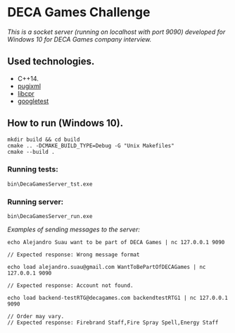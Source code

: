 # DECA Games Challenge

_This is a socket server (running on localhost with port 9090) developed for Windows 10 for DECA Games company interview._

## Used technologies.

* C++14.
* [pugixml](https://github.com/zeux/pugixml)
* [libcpr](https://github.com/libcpr/cpr)
* [googletest](https://github.com/google/googletest)

## How to run (Windows 10).

```
mkdir build && cd build
cmake .. -DCMAKE_BUILD_TYPE=Debug -G "Unix Makefiles"
cmake --build .
```

### Running tests:
```
bin\DecaGamesServer_tst.exe
```

### Running server:
```
bin\DecaGamesServer_run.exe
```
_Examples of sending messages to the server:_

```
echo Alejandro Suau want to be part of DECA Games | nc 127.0.0.1 9090

// Expected response: Wrong message format
```

```
echo load alejandro.suau@gmail.com WantToBePartOfDECAGames | nc 127.0.0.1 9090

// Expected response: Account not found.
```

```
echo load backend-testRTG@decagames.com backendtestRTG1 | nc 127.0.0.1 9090

// Order may vary.
// Expected response: Firebrand Staff,Fire Spray Spell,Energy Staff
```